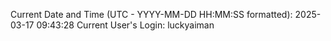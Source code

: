 Current Date and Time (UTC - YYYY-MM-DD HH:MM:SS formatted): 2025-03-17 09:43:28
Current User's Login: luckyaiman
